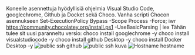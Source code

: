 Koneelle asennettuja hyödyllisiä ohjelmia Visual Studio Code, googlechrome, Github ja Docket sekä Choco.
Vanha scripti Chocon asennukseen Set-ExecutionPolicy Bypass -Scope Process -Force; iwr https://community.chocolatey.org/install.ps1 -UseBasicParsing | iex
Tähän tulee sit uusi paranneltu versio: 
choco install googlechrome -y
choco install visualstudiocode -y
choco install github Desktop -y
choco install Docker Desktop -y
![public ssh github](https://github.com/user-attachments/assets/b41c2750-8228-4dfa-88bc-10c110e92f63)
![public ssh kuva](https://github.com/user-attachments/assets/a4103fa8-f028-441e-a1d4-3d562240db6a)
![Hostname hostname](./hostname.png)
